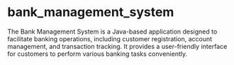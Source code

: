 # bank_management_system
The Bank Management System is a Java-based application designed to facilitate banking operations, including customer registration, account management, and transaction tracking. It provides a user-friendly interface for customers to perform various banking tasks conveniently.
